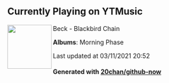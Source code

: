 ## Currently Playing on YTMusic

[<img align="left" width="100" src="https://lh3.googleusercontent.com/aIYnooOgxTKPLd3KuATaK-MVCW2sI5jKmO24INE7b3s9848x10T7ZAmM9K4yhwr9Xv3FuMWPOGX2dX7v9g">](https://music.youtube.com/watch?v=UmTG7PAn0pk)

Beck - Blackbird Chain

**Albums**: Morning Phase

Last updated at 03/11/2021 20:52

#### Generated with [20chan/github-now](https://github.com/20chan/github-now)


<!--
**20chan/20chan** is a ✨ _special_ ✨ repository because its `README.md` (this file) appears on your GitHub profile.

Here are some ideas to get you started:

- 🔭 I’m currently working on ...
- 🌱 I’m currently learning ...
- 👯 I’m looking to collaborate on ...
- 🤔 I’m looking for help with ...
- 💬 Ask me about ...
- 📫 How to reach me: ...
- 😄 Pronouns: ...
- ⚡ Fun fact: ...
-->
